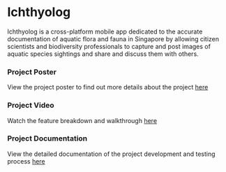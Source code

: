 # Ichthyolog
Ichthyolog is a cross-platform mobile app dedicated to the accurate documentation of aquatic flora and fauna in Singapore by allowing citizen scientists and
biodiversity professionals to capture and post images of aquatic species sightings and share and discuss them with others.

### Project Poster
View the project poster to find out more details about the project [here](https://drive.google.com/file/d/1DVQjRu2z5I-QdZOBaXTThxsl53fqFtmN/view?usp=sharing)

### Project Video 
Watch the feature breakdown and walkthrough [here](https://drive.google.com/file/d/1pxZRNzOwme8cBpuMyIm8EA79YB0nPraH/view?usp=sharing)

### Project Documentation
View the detailed documentation of the project development and testing process [here](https://docs.google.com/document/d/1olSuXMbAfiXtX6bOw_LeYHn4ogwh_2xBxXz26MEVFlU/edit)
